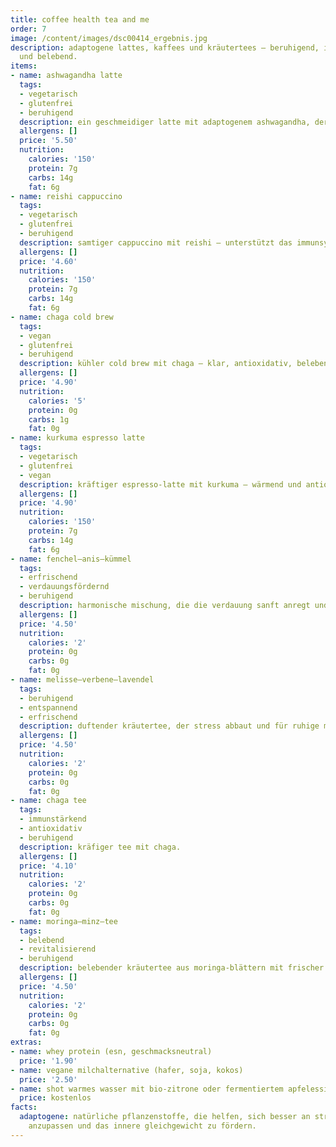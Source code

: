 ```yaml
---
title: coffee health tea and me
order: 7
image: /content/images/dsc00414_ergebnis.jpg
description: adaptogene lattes, kaffees und kräutertees – beruhigend, immunstärkend
  und belebend.
items:
- name: ashwagandha latte
  tags:
  - vegetarisch
  - glutenfrei
  - beruhigend
  description: ein geschmeidiger latte mit adaptogenem ashwagandha, der sanft beruhigt.
  allergens: []
  price: '5.50'
  nutrition:
    calories: '150'
    protein: 7g
    carbs: 14g
    fat: 6g
- name: reishi cappuccino
  tags:
  - vegetarisch
  - glutenfrei
  - beruhigend
  description: samtiger cappuccino mit reishi – unterstützt das immunsystem.
  allergens: []
  price: '4.60'
  nutrition:
    calories: '150'
    protein: 7g
    carbs: 14g
    fat: 6g
- name: chaga cold brew
  tags:
  - vegan
  - glutenfrei
  - beruhigend
  description: kühler cold brew mit chaga – klar, antioxidativ, belebend.
  allergens: []
  price: '4.90'
  nutrition:
    calories: '5'
    protein: 0g
    carbs: 1g
    fat: 0g
- name: kurkuma espresso latte
  tags:
  - vegetarisch
  - glutenfrei
  - vegan
  description: kräftiger espresso-latte mit kurkuma – wärmend und antioxidativ.
  allergens: []
  price: '4.90'
  nutrition:
    calories: '150'
    protein: 7g
    carbs: 14g
    fat: 6g
- name: fenchel–anis–kümmel
  tags:
  - erfrischend
  - verdauungsfördernd
  - beruhigend
  description: harmonische mischung, die die verdauung sanft anregt und wohlig wärmt.
  allergens: []
  price: '4.50'
  nutrition:
    calories: '2'
    protein: 0g
    carbs: 0g
    fat: 0g
- name: melisse–verbene–lavendel
  tags:
  - beruhigend
  - entspannend
  - erfrischend
  description: duftender kräutertee, der stress abbaut und für ruhige momente sorgt.
  allergens: []
  price: '4.50'
  nutrition:
    calories: '2'
    protein: 0g
    carbs: 0g
    fat: 0g
- name: chaga tee
  tags:
  - immunstärkend
  - antioxidativ
  - beruhigend
  description: kräfiger tee mit chaga.
  allergens: []
  price: '4.10'
  nutrition:
    calories: '2'
    protein: 0g
    carbs: 0g
    fat: 0g
- name: moringa–minz–tee
  tags:
  - belebend
  - revitalisierend
  - beruhigend
  description: belebender kräutertee aus moringa-blättern mit frischer minze.
  allergens: []
  price: '4.50'
  nutrition:
    calories: '2'
    protein: 0g
    carbs: 0g
    fat: 0g
extras:
- name: whey protein (esn, geschmacksneutral)
  price: '1.90'
- name: vegane milchalternative (hafer, soja, kokos)
  price: '2.50'
- name: shot warmes wasser mit bio-zitrone oder fermentiertem apfelessig
  price: kostenlos
facts:
  adaptogene: natürliche pflanzenstoffe, die helfen, sich besser an stresssituationen
    anzupassen und das innere gleichgewicht zu fördern.
---
```

